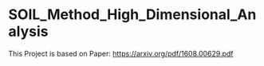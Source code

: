 # SOIL_Method_High_Dimensional_Analysis

This Project is based on Paper: https://arxiv.org/pdf/1608.00629.pdf
  
